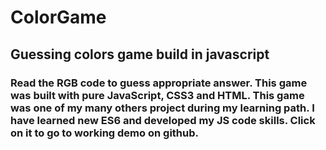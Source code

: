 # ColorGame

## Guessing colors game build in javascript

### Read the RGB code to guess appropriate answer. This game was built with pure JavaScript, CSS3 and HTML. This game was one of my many others project during my learning path. I have learned new ES6 and developed my JS code skills. Click on it to go to working demo on github.
